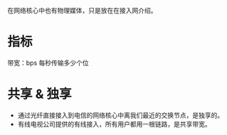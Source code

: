 在网络核心中也有物理媒体，只是放在在接入网介绍。
# 指标
带宽：bps 每秒传输多少个位
# 共享 & 独享
- 通过光纤直接接入到电信的网络核心中离我们最近的交换节点，是独享的。
- 有线电视公司提供的有线接入，所有用户都用一根链路，是共享带宽。
